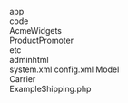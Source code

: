 app\
	code\
		AcmeWidgets\
			ProductPromoter\
        etc\
          adminhtml\
            system.xml
          config.xml
        Model\
          Carrier\
            ExampleShipping.php
